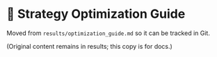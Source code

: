 # 🎯 Strategy Optimization Guide

Moved from `results/optimization_guide.md` so it can be tracked in Git.

(Original content remains in results; this copy is for docs.)
